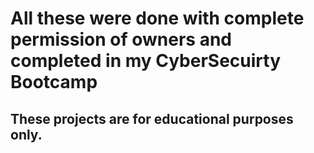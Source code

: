 # All these were done with complete permission of owners and completed in my CyberSecuirty Bootcamp

## These projects are for educational purposes only.
